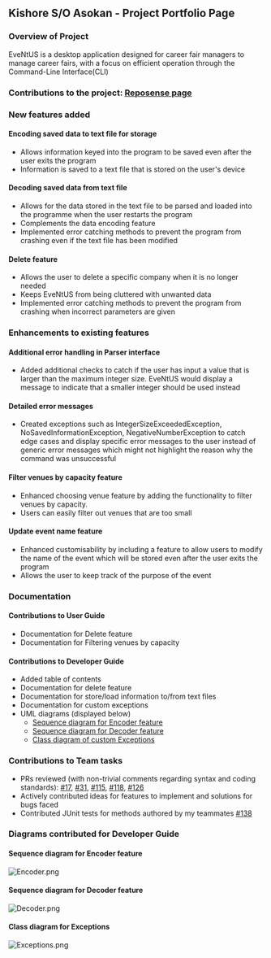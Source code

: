 ## Kishore S/O Asokan - Project Portfolio Page

### Overview of Project
EveNtUS is a desktop application designed for career fair managers to manage career fairs, with a focus on efficient
operation through the Command-Line Interface(CLI)

### Contributions to the project: [Reposense page](https://nus-cs2113-ay2223s2.github.io/tp-dashboard/?search=kishore-a00&breakdown=true&sort=groupTitle%20dsc&sortWithin=title&since=2023-02-17&timeframe=commit&mergegroup=&groupSelect=groupByRepos&checkedFileTypes=docs~functional-code~test-code~other)

### New features added
#### Encoding saved data to text file for storage
- Allows information keyed into the program to be saved even after the user exits the program
- Information is saved to a text file that is stored on the user's device

#### Decoding saved data from text file
- Allows for the data stored in the text file to be parsed and loaded into the programme when the user restarts the 
program
- Complements the data encoding feature
- Implemented error catching methods to prevent the program from crashing even if the text file has been modified

#### Delete feature
- Allows the user to delete a specific company when it is no longer needed
- Keeps EveNtUS from being cluttered with unwanted data
- Implemented error catching methods to prevent the program from crashing when incorrect parameters are given

### Enhancements to existing features
#### Additional error handling in Parser interface
- Added additional checks to catch if the user has input a value that is larger than the maximum integer size. EveNtUS would display a message to indicate that a smaller integer should be used instead

#### Detailed error messages
- Created exceptions such as IntegerSizeExceededException, NoSavedInformationException, NegativeNumberException to catch
  edge cases and display specific error messages to the user instead of generic error messages which might not highlight
  the reason why the command was unsuccessful

#### Filter venues by capacity feature
- Enhanced choosing venue feature by adding the functionality to filter venues by capacity.
- Users can easily filter out venues that are too small 

#### Update event name feature
- Enhanced customisability by including a feature to allow users to modify the name of the event which will be stored even after the user exits the program
- Allows the user to keep track of the purpose of the event


### Documentation
#### Contributions to User Guide
- Documentation for Delete feature
- Documentation for Filtering venues by capacity

#### Contributions to Developer Guide
- Added table of contents
- Documentation for delete feature
- Documentation for store/load information to/from text files
- Documentation for custom exceptions
- UML diagrams (displayed below)
    - [Sequence diagram for Encoder feature](#sequence-diagram-for-encoder-feature)
    - [Sequence diagram for Decoder feature](#sequence-diagram-for-decoder-feature)
    - [Class diagram of custom Exceptions](#class-diagram-for-exceptions)


### Contributions to Team tasks
- PRs reviewed (with non-trivial comments regarding syntax and coding standards):
  [#17](https://github.com/AY2223S2-CS2113-W12-2/tp/pull/17),
  [#31](https://github.com/AY2223S2-CS2113-W12-2/tp/pull/31),
  [#115](https://github.com/AY2223S2-CS2113-W12-2/tp/pull/115),
  [#118](https://github.com/AY2223S2-CS2113-W12-2/tp/pull/118),
  [#126](https://github.com/AY2223S2-CS2113-W12-2/tp/pull/126)
- Actively contributed ideas for features to implement and solutions for bugs faced
- Contributed JUnit tests for methods authored by my teammates [#138](https://github.com/AY2223S2-CS2113-W12-2/tp/pull/138)

<div style="page-break-after: always;"></div>

### Diagrams contributed for Developer Guide

#### Sequence diagram for Encoder feature
![Encoder.png](..%2FUML%2FImage%2FEncoder.png)

<div style="page-break-after: always;"></div>

#### Sequence diagram for Decoder feature
![Decoder.png](..%2FUML%2FImage%2FDecoder.png)

#### Class diagram for Exceptions
![Exceptions.png](..%2FUML%2FImage%2FExceptions.png)
